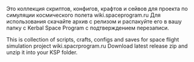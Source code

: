 Это коллекция скриптов, конфигов, крафтов и сейвов для проекта по симуляции космического полета wiki.spaceprogram.ru
Для использования скачайте архив с релизом и распакуйте его в вашу папку с Kerbal Space Program с подтверждением перезаписи.

This is collection of scripts, crafts, configs and saves for space flight simulation project wiki.spacrprogram.ru
Download latest release zip and unzip it into your KSP folder.